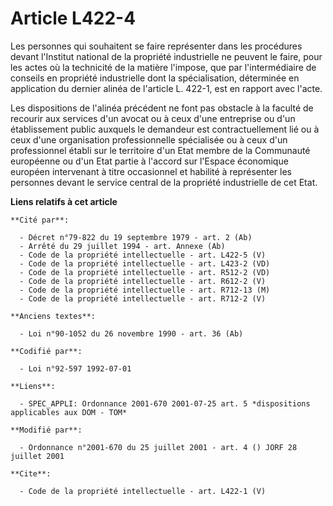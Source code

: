 # Article L422-4

Les personnes qui souhaitent se faire représenter dans les procédures devant l'Institut national de la propriété industrielle
ne peuvent le faire, pour les actes où la technicité de la matière l'impose, que par l'intermédiaire de conseils en propriété
industrielle dont la spécialisation, déterminée en application du dernier alinéa de l'article L. 422-1, est en rapport avec
l'acte. 

Les dispositions de l'alinéa précédent ne font pas obstacle à la faculté de recourir aux services d'un avocat ou à ceux d'une
entreprise ou d'un établissement public auxquels le demandeur est contractuellement lié ou à ceux d'une organisation
professionnelle spécialisée ou à ceux d'un professionnel établi sur le territoire d'un Etat membre de la Communauté
européenne ou d'un Etat partie à l'accord sur l'Espace économique européen intervenant à titre occasionnel et habilité à
représenter les personnes devant le service central de la propriété industrielle de cet Etat.

**Liens relatifs à cet article**

	**Cité par**:

	  - Décret n°79-822 du 19 septembre 1979 - art. 2 (Ab)
	  - Arrêté du 29 juillet 1994 - art. Annexe (Ab)
	  - Code de la propriété intellectuelle - art. L422-5 (V)
	  - Code de la propriété intellectuelle - art. L423-2 (VD)
	  - Code de la propriété intellectuelle - art. R512-2 (VD)
	  - Code de la propriété intellectuelle - art. R612-2 (V)
	  - Code de la propriété intellectuelle - art. R712-13 (M)
	  - Code de la propriété intellectuelle - art. R712-2 (V)

	**Anciens textes**:

	  - Loi n°90-1052 du 26 novembre 1990 - art. 36 (Ab)

	**Codifié par**:

	  - Loi n°92-597 1992-07-01

	**Liens**:

	  - SPEC_APPLI: Ordonnance 2001-670 2001-07-25 art. 5 *dispositions applicables aux DOM - TOM*

	**Modifié par**:

	  - Ordonnance n°2001-670 du 25 juillet 2001 - art. 4 () JORF 28 juillet 2001

	**Cite**:

	  - Code de la propriété intellectuelle - art. L422-1 (V)
